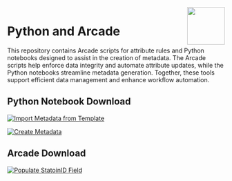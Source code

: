 <img width="87" align="right" src="https://github.com/user-attachments/assets/3d867e21-deed-4fcb-95b0-1856dad3ea1d"/>

# Python and Arcade  
This repository contains Arcade scripts for attribute rules and Python notebooks designed to assist in the creation of metadata. The Arcade scripts help enforce data integrity and automate attribute updates, while the Python notebooks streamline metadata generation. Together, these tools support efficient data management and enhance workflow automation.

## Python Notebook Download
[![Import Metadata from Template](https://img.shields.io/badge/Import_Metadata_from_Template-blue?style=for-the-badge)](https://github.com/PaGS-GIS/Python-Notebooks/blob/main/ImportMetadataFromTemplate.ipynb)

[![Create Metadata](https://img.shields.io/badge/Import_Metadata_from_Template-blue?style=for-the-badge)](https://github.com/PaGS-GIS/Python-Notebooks/blob/main/CreateMetadata.ipynb)

## Arcade Download
[![Populate StatoinID Field](https://img.shields.io/badge/Import_Metadata_from_Template-blue?style=for-the-badge)](https://github.com/PaGS-GIS/Python-Notebooks/blob/main/Populate%20StationID%20Field)
